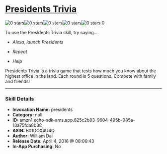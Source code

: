 # [Presidents Trivia](http://alexa.amazon.com/#skills/amzn1.echo-sdk-ams.app.625c2b83-9604-495b-985a-13a75fda8b38)
![0 stars](../../images/ic_star_border_black_18dp_1x.png)![0 stars](../../images/ic_star_border_black_18dp_1x.png)![0 stars](../../images/ic_star_border_black_18dp_1x.png)![0 stars](../../images/ic_star_border_black_18dp_1x.png)![0 stars](../../images/ic_star_border_black_18dp_1x.png) 0

To use the Presidents Trivia skill, try saying...

* *Alexa, launch Presidents*

* *Repeat*

* *Help*

Presidents Trivia is a trivia game that tests how much you know about the highest office in the land. Each round is 5 questions. Compete with family and friends!

***

### Skill Details

* **Invocation Name:** presidents
* **Category:** null
* **ID:** amzn1.echo-sdk-ams.app.625c2b83-9604-495b-985a-13a75fda8b38
* **ASIN:** B01DOX4U4Q
* **Author:** William Dai
* **Release Date:** April 4, 2016 @ 08:06:43
* **In-App Purchasing:** No
